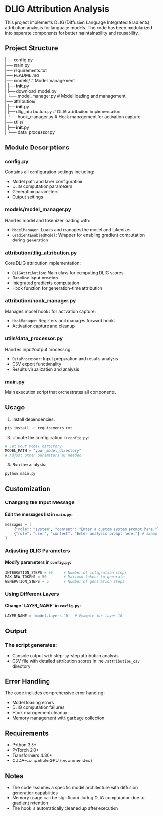 # DLIG Attribution Analysis

This project implements DLIG (Diffusion Language Integrated Gradients) attribution analysis for language models. The code has been modularized into separate components for better maintainability and reusability.

## Project Structure

|── config.py                  
|── main.py                    
|── requirements.txt           
|── README.md                  
|── models/                    # Model management  
|   |── __init__.py  
|   |── download_model.py        
|   └── model_manager.py       # Model loading and management  
|── attribution/              
|   |── __init__.py  
|   |── dlig_attribution.py    # DLIG attribution implementation  
|   └── hook_manager.py        # Hook management for activation capture  
|── utils/                     
|   |── __init__.py  
|   └── data_processor.py     

## Module Descriptions

### config.py
Contains all configuration settings including:
- Model path and layer configuration
- DLIG computation parameters
- Generation parameters
- Output settings

### models/model_manager.py
Handles model and tokenizer loading with:
- `ModelManager`: Loads and manages the model and tokenizer
- `GradientEnabledModel`: Wrapper for enabling gradient computation during generation

### attribution/dlig_attribution.py
Core DLIG attribution implementation:
- `DLIGAttribution`: Main class for computing DLIG scores
- Baseline input creation
- Integrated gradients computation
- Hook function for generation-time attribution

### attribution/hook_manager.py
Manages model hooks for activation capture:
- `HookManager`: Registers and manages forward hooks
- Activation capture and cleanup

### utils/data_processor.py
Handles input/output processing:
- `DataProcessor`: Input preparation and results analysis
- CSV export functionality
- Results visualization and analysis

### main.py
Main execution script that orchestrates all components.

## Usage

1. Install dependencies:
```bash
pip install -r requirements.txt
```

3. Update the configuration in `config.py`:

```python
# Set your model directory
MODEL_PATH = "your_model_directory"
# Adjust other parameters as needed
```

3. Run the analysis:
```bash
python main.py
```

## Customization
### Changing the Input Message
#### Edit the messages list in `main.py`:

```python
messages = [
    {"role": "system", "content": "Enter a custom system prompt here."}, # Example: You are a helpful assistant.
    {"role": "user", "content": "Enter analysis prompt here."} # Example: What is the capital of France?
]
```

### Adjusting DLIG Parameters
#### Modify parameters in `config.py`:

```python
INTEGRATION_STEPS = 50     # Number of integration steps
MAX_NEW_TOKENS = 50        # Maximum tokens to generate
GENERATION_STEPS = 5       # Number of generation steps
```

### Using Different Layers
#### Change 'LAYER_NAME' in `config.py`:
```python
LAYER_NAME = 'model.layers.10'  # Example for layer 10
```
## Output
### The script generates:

- Console output with step-by-step attribution analysis
- CSV file with detailed attribution scores in the `/attribution_csv` directory

## Error Handling
The code includes comprehensive error handling:

- Model loading errors
- DLIG computation failures
- Hook management cleanup
- Memory management with garbage collection

## Requirements

- Python 3.8+
- PyTorch 2.0+
- Transformers 4.30+
- CUDA-compatible GPU (recommended)

## Notes

- The code assumes a specific model architecture with diffusion generation capabilities
- Memory usage can be significant during DLIG computation due to gradient retention
- The hook is automatically cleaned up after execution
